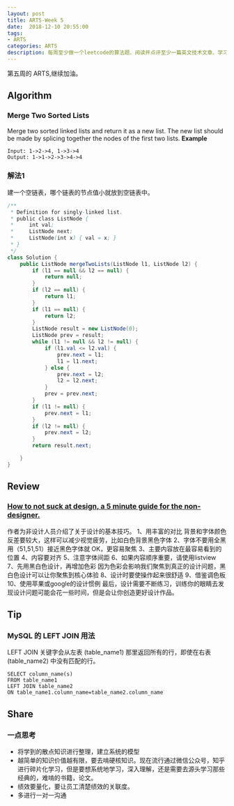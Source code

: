 ```yaml
---
layout: post
title: ARTS-Week 5
date:  2018-12-10 20:55:00
tags:
- ARTS
categories: ARTS
description: 每周至少做一个leetcode的算法题、阅读并点评至少一篇英文技术文章、学习至少一个技术技巧、分享一篇有观点和思考的文章。（也就是Algorithm、Review、Tip、Share简称ARTS），至少坚持一年。
---  
```

第五周的 ARTS,继续加油。  
## Algorithm
### Merge Two Sorted Lists
Merge two sorted linked lists and return it as a new list. The new list should be made by splicing together the nodes of the first two lists.
**Example**  
```
Input: 1->2->4, 1->3->4
Output: 1->1->2->3->4->4
```  
### 解法1
建一个空链表，哪个链表的节点值小就放到空链表中。
```java
/**
 * Definition for singly-linked list.
 * public class ListNode {
 *     int val;
 *     ListNode next;
 *     ListNode(int x) { val = x; }
 * }
 */
class Solution {
    public ListNode mergeTwoLists(ListNode l1, ListNode l2) {
        if (l1 == null && l2 == null) {
            return null;
        }
        if (l2 == null) {
            return l1;
        }
        if (l1 == null) {
            return l2;
        }
        ListNode result = new ListNode(0);
        ListNode prev = result;
        while (l1 != null && l2 != null) {
            if (l1.val <= l2.val) {
                prev.next = l1;
                l1 = l1.next;
            } else {
                prev.next = l2;
                l2 = l2.next;
            }
            prev = prev.next;
        }
        if (l1 != null) {
            prev.next = l1;
        }
        if (l2 != null) {
            prev.next = l2;
        }
        return result.next;

    }
}
```

## Review
### [How to not suck at design, a 5 minute guide for the non-designer.](https://medium.com/startup-grind/how-to-not-suck-at-design-a-5-minute-guide-for-the-non-designer-291efac43037 "How to not suck at design, a 5 minute guide for the non-designer.")
作者为非设计人员介绍了关于设计的基本技巧。
1、用丰富的对比
背景和字体颜色反差要较大，这样可以减少视觉疲劳，比如白色背景黑色字体
2、字体不要用全黑 
用（51,51,51）接近黑色字体就 OK，更容易聚焦
3、主要内容放在最容易看到的位置
4、内容要对齐
5、注意字体间距
6、如果内容顺序重要，请使用listview
7、先用黑白色设计，再增加色彩
因为色彩会影响我们聚焦到真正的设计问题，黑白色设计可以让你聚焦到核心体验
8、设计时要使操作起来很舒适
9、借鉴调色板
10、使用苹果或google的设计惯例
最后，设计需要不断练习，训练你的眼睛去发现设计问题可能会花一些时间，但是会让你创造更好设计作品。
## Tip
### MySQL 的 LEFT JOIN 用法
LEFT JOIN 关键字会从左表 (table_name1) 那里返回所有的行，即使在右表 (table_name2) 中没有匹配的行。
```
SELECT column_name(s)
FROM table_name1
LEFT JOIN table_name2 
ON table_name1.column_name=table_name2.column_name
```

## Share
### 一点思考   
- 将学到的散点知识进行整理，建立系统的模型
- 越简单的知识价值越有限，要去啃硬核知识。现在流行通过微信公众号，知乎进行碎片化学习，但是要想系统地学习，深入理解，还是需要去源头学习那些经典的，难啃的书籍，论文。
- 绩效要量化，要让员工清楚绩效的关联度。
- 多进行一对一沟通
